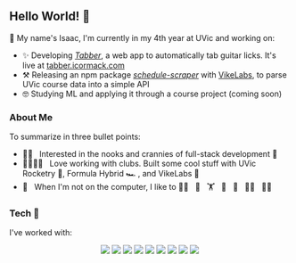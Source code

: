 ## Hello World! 👋
🌱 My name's Isaac, I'm currently in my 4th year at UVic and working on:
- ✨ Developing [_Tabber_](https://github.com/isaaccormack/tabber), a web app to automatically tab guitar licks. It's live at [tabber.icormack.com](https://tabber.icormack.com)
- :hammer_and_pick:	Releasing an npm package [_schedule-scraper_](https://github.com/VikeLabs/scheduler-scraper) with [VikeLabs](https://github.com/VikeLabs), to parse UVic course data into a simple API
- :nerd_face:	Studying ML and applying it through a course project (coming soon)

### About Me 
To summarize in three bullet points:
- :man_technologist: &nbsp; Interested in the nooks and crannies of full-stack development :dart:	
- :family_man_man_girl_boy:	&nbsp; Love working with clubs. Built some cool stuff with UVic Rocketry :rocket:, Formula Hybrid :racing_car: , and VikeLabs :floppy_disk:
- :revolving_hearts: &nbsp; When I'm not on the computer, I like to
:cook: &nbsp;
:guitar: &nbsp;
:weight_lifting: &nbsp;
:bicyclist: &nbsp;
:runner: &nbsp;
:climbing_man: &nbsp;
:man_cartwheeling: &nbsp;


### Tech :abacus:	
I've worked with:
<p align='center'>
    <img src="https://img.shields.io/badge/java-%23ED8B00.svg?&style=for-the-badge&logo=java&logoColor=white">
    <img src="https://img.shields.io/badge/python%20-%2314354C.svg?&style=for-the-badge&logo=python&logoColor=white">
    <img src="https://img.shields.io/badge/node.js%20-%2343853D.svg?&style=for-the-badge&logo=node.js&logoColor=white">
    <img src="https://img.shields.io/badge/typescript%20-%23007ACC.svg?&style=for-the-badge&logo=typescript&logoColor=white">
    <img src="https://img.shields.io/badge/postgresql-%23336791.svg?&style=for-the-badge&logo=postgresql&logoColor=white">
    <img src="https://img.shields.io/badge/react%20-%2320232a.svg?&style=for-the-badge&logo=react&logoColor=%2361DAFB">
    <img src="https://img.shields.io/badge/Docker%20-%232496ED.svg?&style=for-the-badge&logo=Docker&logoColor=white">
    <img src="https://img.shields.io/badge/html5%20-%23E34F26.svg?&style=for-the-badge&logo=html5&logoColor=white">
    <img src="https://img.shields.io/badge/css3%20-%231572B6.svg?&style=for-the-badge&logo=css3&logoColor=white">
</p>
